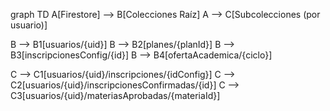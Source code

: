 graph TD
  A[Firestore] --> B[Colecciones Raíz]
  A --> C[Subcolecciones (por usuario)]

  B --> B1[usuarios/{uid}]
  B --> B2[planes/{planId}]
  B --> B3[inscripcionesConfig/{id}]
  B --> B4[ofertaAcademica/{ciclo}]

  C --> C1[usuarios/{uid}/inscripciones/{idConfig}]
  C --> C2[usuarios/{uid}/inscripcionesConfirmadas/{id}]
  C --> C3[usuarios/{uid}/materiasAprobadas/{materiaId}]